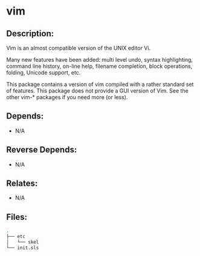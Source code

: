# vim

## Description:

Vim is an almost compatible version of the UNIX editor Vi.

Many new features have been added: multi level undo, syntax highlighting, command line history, on-line help, filename completion, block operations, folding, Unicode support, etc.

This package contains a version of vim compiled with a rather standard set of features.  This package does not provide a GUI version of Vim.  See the other vim-* packages if you need more (or less).

## Depends:

  -  N/A

## Reverse Depends:

  -  N/A

## Relates:

  -  N/A

## Files:

```bash
.
├── etc
│   └── skel
└── init.sls
```
